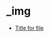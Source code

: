 <!-- generated by markdown-notes-tree -->

# _img

<!-- optional markdown-notes-tree directory description starts here -->

<!-- optional markdown-notes-tree directory description ends here -->

- [Title for file](file.md)
